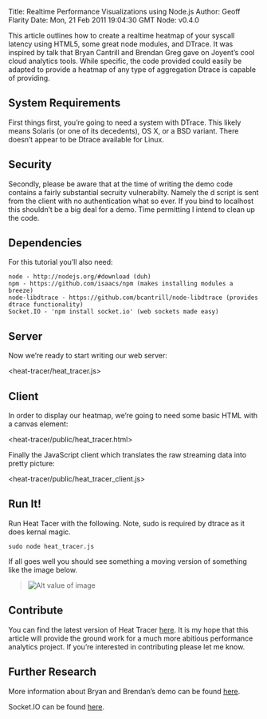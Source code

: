 Title: Realtime Performance Visualizations using Node.js
Author: Geoff Flarity
Date: Mon, 21 Feb 2011 19:04:30 GMT 
Node: v0.4.0


This article outlines how to create a realtime heatmap of your syscall latency using HTML5, some great node modules, and DTrace. It was inspired by talk that Bryan Cantrill and Brendan Greg gave on Joyent’s cool cloud analytics tools. While specific, the code provided could easily be adapted to provide a heatmap of any type of aggregation Dtrace is capable of providing. 

## System Requirements

First things first, you’re going to need a system with DTrace. This likely means Solaris (or one of its decedents), OS X, or a BSD variant.  There doesn’t appear to be Dtrace available for Linux. 

## Security

Secondly, please be aware that at the time of writing the demo code contains a fairly substantial secruity vulnerabilty. Namely the d script is sent from the client with no authentication what so ever. If you bind to localhost this shouldn’t be a big deal for a demo. Time permitting I intend to clean up the code.  

## Dependencies 

For this tutorial you’ll also need:

    node - http://nodejs.org/#download (duh)
    npm - https://github.com/isaacs/npm (makes installing modules a breeze)
    node-libdtrace - https://github.com/bcantrill/node-libdtrace (provides dtrace functionality)
    Socket.IO - 'npm install socket.io' (web sockets made easy)

## Server

Now we’re ready to start writing our web server: 

<heat-tracer/heat_tracer.js>

## Client

In order to display our heatmap, we’re going to need some basic HTML with a canvas element:

<heat-tracer/public/heat_tracer.html>

Finally the JavaScript client which translates the raw  streaming data into pretty picture:

<heat-tracer/public/heat_tracer_client.js>

## Run It!	

Run Heat Tacer with the following. Note, sudo is required by dtrace as it does kernal magic.
    
    sudo node heat_tracer.js

If all goes well you should see something a moving version of something like the image below.

> ![Alt value of image](heat-tracer/heat_tracer.png) 

## Contribute


You can find the latest version of Heat Tracer [here](https://github.com/gflarity/Heat-Tracer). It is my hope that this article will provide the ground work for a much more abitious performance analytics project. If you’re interested in contributing please let me know.

## Further Research

More information about Bryan and Brendan’s demo can be found [here](http://dtrace.org/blogs/brendan/2011/01/24/cloud-analytics-first-video/).

Socket.IO can be found [here](http://socket.io/).

